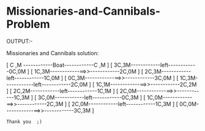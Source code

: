 # Missionaries-and-Cannibals-Problem


OUTPUT:- 

 Missionaries and Cannibals solution:

 [ C ,M ------------Boat------------C ,M ]
 [ 3C,3M------------left------------0C,0M ] 
 [ 1C,3M------------==>>------------2C,0M ] 
 [ 2C,3M------------left------------1C,0M ] 
 [ 0C,3M------------==>>------------3C,0M ] 
 [ 1C,3M------------left------------2C,0M ] 
 [ 1C,1M------------==>>------------2C,2M ] 
 [ 2C,2M------------left------------1C,1M ] 
 [ 2C,0M------------==>>------------1C,3M ] 
 [ 3C,0M------------left------------0C,3M ] 
 [ 1C,0M------------==>>------------2C,3M ] 
 [ 2C,0M------------left------------1C,3M ] 
 [ 0C,0M------------==>>------------3C,3M ] 

	Thank you  ;)
